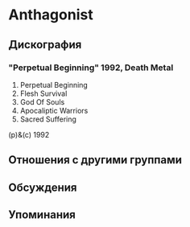 # Anthagonist



## Дискография

### "Perpetual Beginning" 1992, Death Metal

1. Perpetual Beginning
2. Flesh Survival
3. God Of Souls
4. Apocaliptic Warriors
5. Sacred Suffering

(p)&(c) 1992


## Отношения с другими группами


## Обсуждения


## Упоминания

